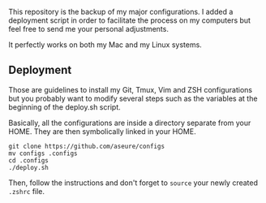 This repository is the backup of my major configurations. I added a deployment
script in order to facilitate the process on my computers but feel free to
send me your personal adjustments.

It perfectly works on both my Mac and my Linux systems.

## Deployment

Those are guidelines to install my Git, Tmux, Vim and ZSH configurations
but you probably want to modify several steps such as the variables at the
beginning of the deploy.sh script.

Basically, all the configurations are inside a directory separate from your
HOME. They are then symbolically linked in your HOME.

```
git clone https://github.com/aseure/configs
mv configs .configs
cd .configs
./deploy.sh
```

Then, follow the instructions and don't forget to `source` your newly created
`.zshrc` file.

